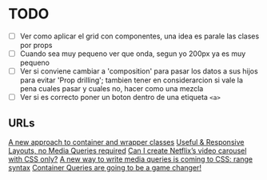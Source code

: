 # TODO

- [ ] Ver como aplicar el grid con componentes, una idea es parale las clases por props
- [ ] Cuando sea muy pequeno ver que onda, segun yo 200px ya es muy pequeno
- [ ] Ver si conviene cambiar a 'composition' para pasar los datos a sus hijos para evitar 'Prop drilling'; tambien tener en considerarcion si vale la pena cuales pasar y cuales no, hacer como una mezcla
- [ ] Ver si es correcto poner un boton dentro de una etiqueta `<a>`

## URLs

[A new approach to container and wrapper classes](https://www.youtube.com/watch?v=c13gpBrnGEw)
[Useful & Responsive Layouts, no Media Queries required](https://www.youtube.com/watch?v=p3_xN2Zp1TY)
[Can I create Netflix’s video carousel with CSS only?](https://www.youtube.com/watch?v=b--q6Fsf_cA)
[A new way to write media queries is coming to CSS: range syntax](https://www.youtube.com/watch?v=BvB8kSmgMcM)
[Container Queries are going to be a game changer!](https://www.youtube.com/watch?v=JsN_iE3prm0)

